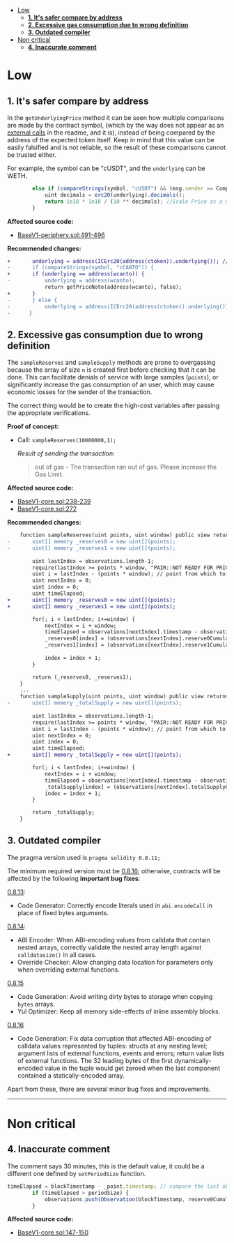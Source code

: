 - [Low](#low)
    - [**1. It's safer compare by address**](#1-its-safer-compare-by-address)
    - [**2. Excessive gas consumption due to wrong definition**](#2-excessive-gas-consumption-due-to-wrong-definition)
    - [**3. Outdated compiler**](#3-outdated-compiler)
- [Non critical](#non-critical)
    - [**4. Inaccurate comment**](#4-inaccurate-comment)

# Low


## **1. It's safer compare by address**

In the `getUnderlyingPrice` method it can be seen how multiple comparisons are made by the contract symbol, (which by the way does not appear as an [external calls](https://github.com/code-423n4/2022-09-canto/blob/main/README.md#external-calls) in the readme, and it is), instead of being compared by the address of the expected token itself. Keep in mind that this value can be easily falsified and is not reliable, so the result of these comparisons cannot be trusted either.

For example, the symbol can be "cUSDT", and the `underlying` can be WETH.

```javascript
        else if (compareStrings(symbol, "cUSDT") && (msg.sender == Comptroller )) {
            uint decimals = erc20(underlying).decimals();
            return 1e18 * 1e18 / (10 ** decimals); //Scale Price as a mantissa to maintain precision in comptroller
        } 
```

**Affected source code:**

- [BaseV1-periphery.sol:491-496](https://github.com/code-423n4/2022-09-canto/blob/65fbb8b9de22cf8f8f3d742b38b4be41ee35c468/src/Swap/BaseV1-periphery.sol#L491-L496)

**Recommended changes:**

```diff
+       underlying = address(ICErc20(address(ctoken)).underlying()); // We are getting the price for a CErc20 lending market
-       if (compareStrings(symbol, "cCANTO")) {
+       if (underlying == address(wcanto)) {
-           underlying = address(wcanto);
            return getPriceNote(address(wcanto), false);
+       }
-       } else {
-           underlying = address(ICErc20(address(ctoken)).underlying()); // We are getting the price for a CErc20 lending market
-      }
```

## **2. Excessive gas consumption due to wrong definition**

The `sampleReserves` and `sampleSupply` methods are prone to overgassing because the array of size `n` is created first before checking that it can be done. This can facilitate denials of service with large samples (`points`), or significantly increase the gas consumption of an user, which may cause economic losses for the sender of the transaction.

The correct thing would be to create the high-cost variables after passing the appropriate verifications.

**Proof of concept:**

- Call: `sampleReserves(10000000,1);`

    *Result of sending the transaction:*

    > out of gas - The transaction ran out of gas. Please increase the Gas Limit.

**Affected source code:**

- [BaseV1-core.sol:238-239](https://github.com/code-423n4/2022-09-canto/blob/65fbb8b9de22cf8f8f3d742b38b4be41ee35c468/src/Swap/BaseV1-core.sol#L238-L239)
- [BaseV1-core.sol:272](https://github.com/code-423n4/2022-09-canto/blob/65fbb8b9de22cf8f8f3d742b38b4be41ee35c468/src/Swap/BaseV1-core.sol#L272)

**Recommended changes:**

```diff
    function sampleReserves(uint points, uint window) public view returns (uint[] memory, uint[] memory) {
-       uint[] memory _reserves0 = new uint[](points);
-       uint[] memory _reserves1 = new uint[](points);
        
        uint lastIndex = observations.length-1;
        require(lastIndex >= points * window, "PAIR::NOT READY FOR PRICING");
        uint i = lastIndex - (points * window); // point from which to begin the sample
        uint nextIndex = 0;
        uint index = 0;
        uint timeElapsed;
+       uint[] memory _reserves0 = new uint[](points);
+       uint[] memory _reserves1 = new uint[](points);

        for(; i < lastIndex; i+=window) {
            nextIndex = i + window;
            timeElapsed = observations[nextIndex].timestamp - observations[i].timestamp;
            _reserves0[index] = (observations[nextIndex].reserve0Cumulative - observations[i].reserve0Cumulative) / timeElapsed;
            _reserves1[index] = (observations[nextIndex].reserve1Cumulative - observations[i].reserve1Cumulative) / timeElapsed;
            
            index = index + 1;
        }

        return (_reserves0, _reserves1);
    }
    ...
    function sampleSupply(uint points, uint window) public view returns (uint[] memory) {
-       uint[] memory _totalSupply = new uint[](points);
        
        uint lastIndex = observations.length-1;
        require(lastIndex >= points * window, "PAIR::NOT READY FOR PRICING");
        uint i = lastIndex - (points * window); // point from which to begin the sample
        uint nextIndex = 0;
        uint index = 0;
        uint timeElapsed;
+       uint[] memory _totalSupply = new uint[](points);

        for(; i < lastIndex; i+=window) {
            nextIndex = i + window;
            timeElapsed = observations[nextIndex].timestamp - observations[i].timestamp;
            _totalSupply[index] = (observations[nextIndex].totalSupplyCumulative - observations[i].totalSupplyCumulative) / timeElapsed;
            index = index + 1;
        }

        return _totalSupply;
    }
```
## **3. Outdated compiler**

The pragma version used is ```pragma solidity 0.8.11;```

The minimum required version must be [0.8.16](https://github.com/ethereum/solidity/releases/tag/v0.8.16); otherwise, contracts will be affected by the following **important bug fixes**:

[0.8.13](https://blog.soliditylang.org/2022/03/16/solidity-0.8.13-release-announcement/):
- Code Generator: Correctly encode literals used in `abi.encodeCall` in place of fixed bytes arguments.

[0.8.14](https://blog.soliditylang.org/2022/05/18/solidity-0.8.14-release-announcement/):

- ABI Encoder: When ABI-encoding values from calldata that contain nested arrays, correctly validate the nested array length against `calldatasize()` in all cases.
- Override Checker: Allow changing data location for parameters only when overriding external functions.

[0.8.15](https://blog.soliditylang.org/2022/06/15/solidity-0.8.15-release-announcement/)

- Code Generation: Avoid writing dirty bytes to storage when copying `bytes` arrays.
- Yul Optimizer: Keep all memory side-effects of inline assembly blocks.

[0.8.16](https://blog.soliditylang.org/2022/08/08/solidity-0.8.16-release-announcement/)

- Code Generation: Fix data corruption that affected ABI-encoding of calldata values represented by tuples: structs at any nesting level; argument lists of external functions, events and errors; return value lists of external functions. The 32 leading bytes of the first dynamically-encoded value in the tuple would get zeroed when the last component contained a statically-encoded array.

Apart from these, there are several minor bug fixes and improvements.


---

# Non critical

## **4. Inaccurate comment**

The comment says 30 minutes, this is the default value, it could be a different one defined by `setPeriodSize` function.

```javascript
timeElapsed = blockTimestamp - _point.timestamp; // compare the last observation with current timestamp, if greater than 30 minutes, record a new event
        if (timeElapsed > periodSize) {
            observations.push(Observation(blockTimestamp, reserve0CumulativeLast, reserve1CumulativeLast, totalSupplyCumulativeLast));
        }
```

**Affected source code:**

- [BaseV1-core.sol:147-150](https://github.com/code-423n4/2022-09-canto/blob/65fbb8b9de22cf8f8f3d742b38b4be41ee35c468/src/Swap/BaseV1-core.sol#L147-L150)


